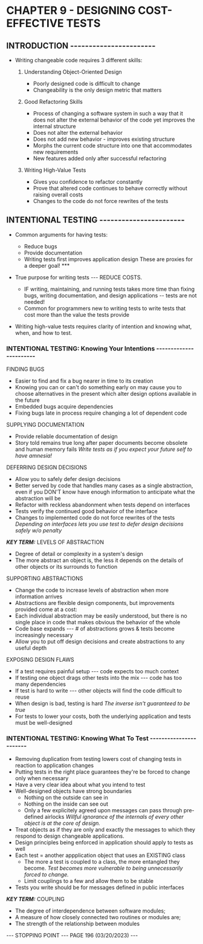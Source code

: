 # CHAPTER 9 - DESIGNING COST-EFFECTIVE TESTS

## INTRODUCTION -----------------------

- Writing changeable code requires 3 different skills:

    1. Understanding Object-Oriented Design
        - Poorly designed code is difficult to change
        - Changeability is the only design metric that matters

    2. Good Refactoring Skills
        - Process of changing a software system in such a way that it does not alter the external behavior of the code yet improves the internal structure
        - Does not alter the external behavior
        - Does not add new behavior - improves existing structure
        - Morphs the current code structure into one that accommodates new requirements
        - New features added only after successful refactoring

    3. Writing High-Value Tests
        - Gives you confidence to refactor constantly
        - Prove that altered code continues to behave correctly without raising overall costs
        - Changes to the code do not force rewrites of the tests

## INTENTIONAL TESTING -----------------------

- Common arguments for having tests:
  - Reduce bugs
  - Provide documentation
  - Writing tests first improves application design
        These are proxies for a deeper goal! ***

- True purpose for writing tests --- REDUCE COSTS.
  - IF writing, maintaining, and running tests takes more time than fixing bugs, writing documentation, and design applications -- tests are not needed!
  - Common for programmers new to writing tests to write tests that cost more than the value the tests provide

- Writing high-value tests requires clarity of intention and knowing what, when, and how to test.

### INTENTIONAL TESTING: Knowing Your Intentions -----------------------

FINDING BUGS

- Easier to find and fix a bug nearer in time to its creation
- Knowing you can or can't do something early on may cause you to choose alternatives in the present which alter design options available in the future
- Embedded bugs acquire dependencies
- Fixing bugs late in process require changing a lot of dependent code

SUPPLYING DOCUMENTATION

- Provide reliable documentation of design
- Story told remains true long after paper documents become obsolete and human memory fails
    *Write tests as if you expect your future self to have amnesia!*

DEFERRING DESIGN DECISIONS

- Allow you to safely defer design decisions
- Better served by code that handles many cases as a single abstraction, even if you DON'T know have enough information to anticipate what the abstraction will be
- Refactor with reckless abandonment when tests depend on interfaces
- Tests verify the continued good behavior of the interface
- Changes to implemented code do not force rewrites of the tests
    *Depending on interfaces lets you use test to defer design decisions safely w/o penalty*

***KEY TERM:*** LEVELS OF ABSTRACTION

- Degree of detail or complexity in a system's design
- The more abstract an object is, the less it depends on the details of other objects or its surrounds to function

SUPPORTING ABSTRACTIONS

- Change the code to increase levels of abstraction when more information arrives
- Abstractions are flexible design components, but improvements provided come at a cost:
- Each individual abstraction may be easily understood, but there is no single place in code that makes obvious the behavior of the whole
- Code base expands --- # of abstractions grows & tests become increasingly necessary
- Allow you to put off design decisions and create abstractions to any useful depth

EXPOSING DESIGN FLAWS

- If a test requires painful setup --- code expects too much context
- If testing one object drags other tests into the mix --- code has too many dependencies
- If test is hard to write --- other objects will find the code difficult to reuse
- When design is bad, testing is hard
    *The inverse isn't guaranteed to be true*
- For tests to lower your costs, both the underlying application and tests must be well-designed

### INTENTIONAL TESTING: Knowing What To Test -----------------------

- Removing duplication from testing lowers cost of changing tests in reaction to application changes
- Putting tests in the right place guarantees they're be forced to change only when necessary
- Have a very clear idea about what you intend to test
- Well-designed objects have strong boundaries
  - Nothing on the outside can see in
  - Nothing on the inside can see out
  - Only a few explicitely agreed upon messages can pass through pre-defined airlocks
        *Willful ignorance of the internals of every other object is at the core of design.*
- Treat objects as if they are only and exactly the messages to which they respond to design changeable applications.
- Design principles being enforced in application should apply to tests as well
- Each test = another appplication object that uses an EXISTING class
  - The more a test is coupled to a class, the more entangled they become.
        *Test becomes more vulnerable to being unnecessarily forced to change.*
  - Limit couplings to a few and allow them to be stable
- Tests you write should be for messages defined in public interfaces

***KEY TERM:*** COUPLING

- The degree of interdependence between software modules;
- A measure of how closely connected two routines or modules are;
- The strength of the relationship between modules

--- STOPPING POINT --- PAGE 196 (03/20/2023) ---
